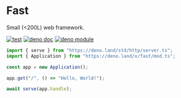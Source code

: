 # Fast

Small (<200L) web framework.

[![test](https://github.com/danteissaias/fast/actions/workflows/test.yml/badge.svg)](https://github.com/danteissaias/fast/actions/workflows/test.yml)
[![deno doc](https://doc.deno.land/badge.svg)](https://doc.deno.land/https://deno.land/x/fast/mod.ts)
[![deno module](https://shield.deno.dev/x/fast)](https://deno.land/x/fast)

```ts
import { serve } from "https://deno.land/std/http/server.ts";
import { Application } from "https://deno.land/x/fast/mod.ts";

const app = new Application();

app.get("/", () => "Hello, World!");

await serve(app.handle);
```
